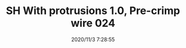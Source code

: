 ﻿---
layout: post 
title: SH With protrusions 1.0, Pre-crimp wire 024
is_home: true
tags: SH
categories: wire-harness
overview: 
series: SH
part_number: 7-100-024
thumb_img: static/202011/485-thumb-20201103152920.jpg
small_img: static/202011/485-20201103152920.jpg
date: 2020/11/3 7:28:55
---



